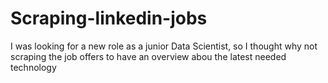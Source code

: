 # Scraping-linkedin-jobs
I was looking for a new role as a junior Data Scientist, so I thought why not scraping the job offers to have an overview abou the latest needed technology
